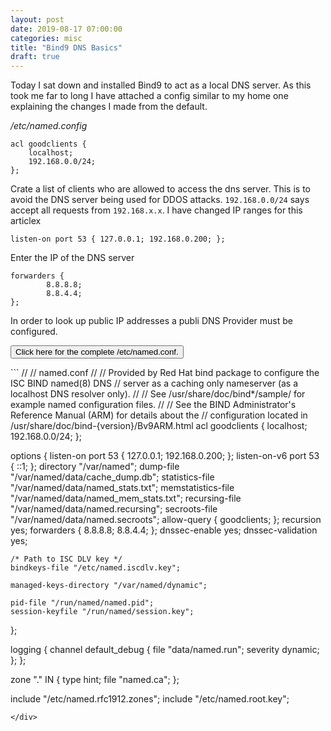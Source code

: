 ```yaml
---
layout: post
date: 2019-08-17 07:00:00
categories: misc
title: "Bind9 DNS Basics"
draft: true
---
```


Today I sat down and installed Bind9 to act as a local DNS server. As this took me far to long I have attached a config similar to my home one explaining the changes I made from the default.

<!--more-->


*/etc/named.config*

```
acl goodclients {
    localhost;
    192.168.0.0/24;
};
```
Crate a list of clients who are allowed to access the dns server. This is to avoid the DNS server being used for DDOS attacks.  `192.168.0.0/24` says accept all requests from `192.168.x.x`. I have changed IP ranges for this articlex

```
listen-on port 53 { 127.0.0.1; 192.168.0.200; };
```
Enter the IP of the DNS server

```
forwarders {
        8.8.8.8;
        8.8.4.4;
};
```
In order to look up public IP addresses a publi DNS Provider must be configured.


<button class="collapsible" id="yaml">Click here for the complete /etc/named.conf.</button>

<div class="content" id="yamldata" markdown="1">
```
//
// named.conf
//
// Provided by Red Hat bind package to configure the ISC BIND named(8) DNS
// server as a caching only nameserver (as a localhost DNS resolver only).
//
// See /usr/share/doc/bind*/sample/ for example named configuration files.
//
// See the BIND Administrator's Reference Manual (ARM) for details about the
// configuration located in /usr/share/doc/bind-{version}/Bv9ARM.html
acl goodclients {
    localhost;
    192.168.0.0/24;
};

options {
	listen-on port 53 { 127.0.0.1; 192.168.0.200; };
	listen-on-v6 port 53 { ::1; };
	directory 	"/var/named";
	dump-file 	"/var/named/data/cache_dump.db";
	statistics-file "/var/named/data/named_stats.txt";
	memstatistics-file "/var/named/data/named_mem_stats.txt";
	recursing-file  "/var/named/data/named.recursing";
	secroots-file   "/var/named/data/named.secroots";
	allow-query     { goodclients; };
	recursion yes;
  forwarders {
          8.8.8.8;
          8.8.4.4;
  };
	dnssec-enable yes;
	dnssec-validation yes;

	/* Path to ISC DLV key */
	bindkeys-file "/etc/named.iscdlv.key";

	managed-keys-directory "/var/named/dynamic";

	pid-file "/run/named/named.pid";
	session-keyfile "/run/named/session.key";
};

logging {
        channel default_debug {
                file "data/named.run";
                severity dynamic;
        };
};

zone "." IN {
	type hint;
	file "named.ca";
};

include "/etc/named.rfc1912.zones";
include "/etc/named.root.key";
```
</div>
